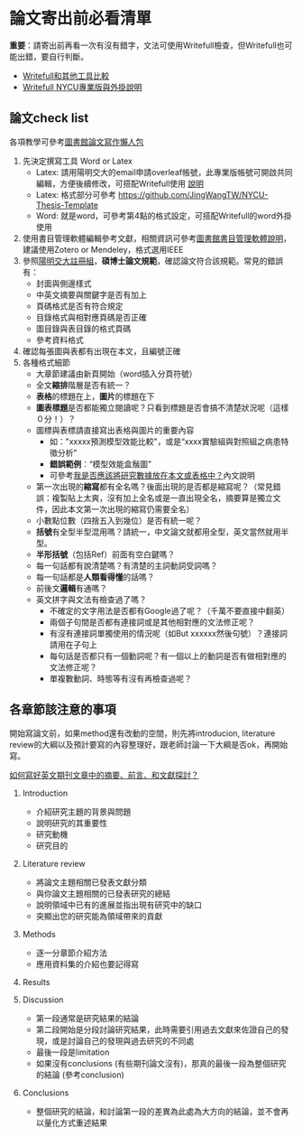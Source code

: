 # 論文寄出前必看清單
**重要**：請寄出前再看一次有沒有錯字，文法可使用Writefull檢查，但Writefull也可能出錯，要自行判斷。

- [Writefull和其他工具比較](https://news.lib.nycu.edu.tw/researches/writefull/)
- [Writefull NYCU專業版與外掛說明](https://www.lib.nycu.edu.tw/custom?menu=125&cid=411)

## 論文check list

各項教學可參考[圖書館論文寫作懶人包](https://news.lib.nycu.edu.tw/category/researches/writing-research-papers/)

1. 先決定撰寫工具 Word or Latex
    - Latex: 請用陽明交大的email申請overleaf帳號，此專業版帳號可開啟共同編輯，方便後續修改，可搭配Writefull使用 [說明](https://news.lib.nycu.edu.tw/researches/overleaf/)
    - Latex: 格式部分可參考 https://github.com/JingWangTW/NYCU-Thesis-Template
    - Word: 就是word，可參考第4點的格式設定，可搭配Writefull的word外掛使用
3. 使用書目管理軟體編輯參考文獻，相關資訊可參考[圖書館書目管理軟體說明](https://news.lib.nycu.edu.tw/researches/endnote%e3%80%81mendeley%e3%80%81zotero%e6%9b%b8%e7%9b%ae%e7%ae%a1%e7%90%86%e8%bb%9f%e9%ab%94%e9%80%9f%e9%85%8d%e6%8c%87%e5%8d%97/)，建議使用Zotero or Mendeley，格式選用IEEE
4. 參照[陽明交大註冊組](https://aa.nycu.edu.tw/reg/regulation/)，**碩博士論文規範**，確認論文符合該規範。常見的錯誤有：
    - 封面與側邊樣式
    - 中英文摘要與關鍵字是否有加上
    - 頁碼格式是否有符合規定
    - 目錄格式與相對應頁碼是否正確
    - 圖目錄與表目錄的格式頁碼
    - 參考資料格式
5. 確認每張圖與表都有出現在本文，且編號正確
6. 各種格式細節
    - 大章節建議由新頁開始（word插入分頁符號）
    - 全文**縮排**階層是否有統一？
    - **表格**的標題在上，**圖片**的標題在下
    - **圖表標題**是否都能獨立閱讀呢？只看到標題是否會搞不清楚狀況呢（這樣０分！）？
    - 圖標與表標請直接寫出表格與圖片的重要內容
        - 如："xxxxx預測模型效能比較"，或是“xxxx實驗組與對照組之病患特徵分析”
        - **錯誤範例**：“模型效能盒鬚圖”
        - 可參考[我是否應該將研究數據放在本文或表格中？](https://www.editing.tw/blog/%E8%8B%B1%E6%96%87%E8%AB%96%E6%96%87%E5%AF%AB%E4%BD%9C%E6%8A%80%E5%B7%A7/%E8%AB%96%E6%96%87%E5%AF%AB%E4%BD%9C%E6%8A%80%E5%B7%A7/%E6%88%91%E6%98%AF%E5%90%A6%E6%87%89%E8%A9%B2%E5%B0%87%E7%A0%94%E7%A9%B6%E6%95%B8%E6%93%9A%E6%94%BE%E5%9C%A8%E6%9C%AC%E6%96%87%E6%88%96%E8%A1%A8%E6%A0%BC%E4%B8%AD%EF%BC%9F)內文說明
    - 第一次出現的**縮寫**都有全名嗎？後面出現的是否都是縮寫呢？（常見錯誤：複製貼上太爽，沒有加上全名或是一直出現全名，摘要算是獨立文件，因此本文第一次出現的縮寫仍需要全名）
    - 小數點位數（四捨五入到幾位）是否有統一呢？
    - **括號**有全型半型混用嗎？請統一，中文論文就都用全型，英文當然就用半型。
    - **半形括號**（包括Ref）前面有空白鍵嗎？
    - 每一句話都有說清楚嗎？有清楚的主詞動詞受詞嗎？
    - 每一句話都是**人類看得懂**的話嗎？
    - 前後文**邏輯**有通嗎？
    - 英文拼字與文法有檢查過了嗎？
        - 不確定的文字用法是否都有Google過了呢？（千萬不要直接中翻英）
        - 兩個子句間是否都有連接詞或是其他相對應的文法修正呢？
        - 有沒有連接詞單獨使用的情況呢（如But xxxxxx然後句號）？連接詞請用在子句上
        - 每句話是否都只有一個動詞呢？有一個以上的動詞是否有做相對應的文法修正呢？
        - 單複數動詞、時態等有沒有再檢查過呢？

## 各章節該注意的事項

開始寫論文前，如果method還有改動的空間，則先將introducion, literature review的大綱以及預計要寫的內容整理好，跟老師討論一下大綱是否ok，再開始寫。

[如何寫好英文期刊文章中的摘要、前言、和文獻探討？](https://www.awec.ntu.edu.tw/%E5%A6%82%E4%BD%95%E5%AF%AB%E5%A5%BD%E8%8B%B1%E6%96%87%E6%9C%9F%E5%88%8A%E6%96%87%E7%AB%A0%E4%B8%AD%E7%9A%84%E6%91%98%E8%A6%81%E3%80%81%E5%89%8D%E8%A8%80%E3%80%81%E5%92%8C%E6%96%87%E7%8D%BB%E6%8E%A2/?lang=en)

1. Introduction
     - 介紹研究主題的背景與問題
     - 說明研究的其重要性
     - 研究動機
     - 研究目的
2. Literature review
    - 將論文主題相關已發表文獻分類
    - 與你論文主題相關的已發表研究的總結
    - 說明領域中已有的進展並指出現有研究中的缺口
    - 突顯出您的研究能為領域帶來的貢獻
3. Methods
    - 逐一分章節介紹方法
    - 應用資料集的介紹也要記得寫
4. Results

5. Discussion
    - 第一段通常是研究結果的結論
    - 第二段開始是分段討論研究結果，此時需要引用過去文獻來佐證自己的發現，或是討論自己的發現與過去研究的不同處
    - 最後一段是limitation
    - 如果沒有conclusions (有些期刊論文沒有)，那真的最後一段為整個研究的結論 (參考conclusion)
6. Conclusions
    - 整個研究的結論，和討論第一段的差異為此處為大方向的結論，並不會再以量化方式重述結果



